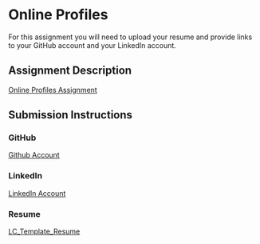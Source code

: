 # Online Profiles
For this assignment you will need to upload your resume and provide links to your GitHub account and your LinkedIn account.

## Assignment Description
[Online Profiles Assignment](https://education.launchcode.org/liftoff/modules/assignments/online-profiles)

## Submission Instructions
 
### GitHub
[Github Account](https://github.com/starvagrant)
 
### LinkedIn
[LinkedIn Account](https://www.linkedin.com/in/james-ginns-226a4b65/)

### Resume
[LC_Template_Resume](resume/resume.pdf)
